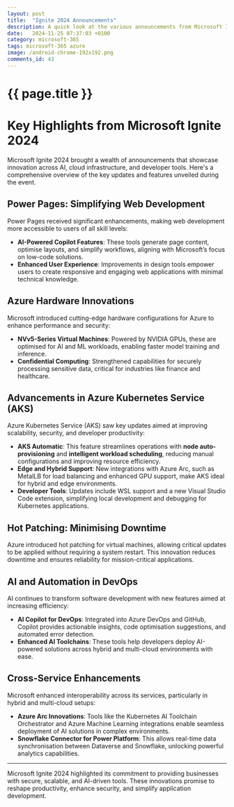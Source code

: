 ```yaml
---
layout: post
title:  "Ignite 2024 Announcements"
description: A quick look at the various announcements from Microsoft Ignite 2024
date:   2024-11-25 07:37:03 +0100
category: microsoft-365
tags: microsoft-365 azure
image: /android-chrome-192x192.png
comments_id: 43
---
```

<h1>{{ page.title }}</h1>

# Key Highlights from Microsoft Ignite 2024

Microsoft Ignite 2024 brought a wealth of announcements that showcase innovation across AI, cloud infrastructure, and developer tools. Here's a comprehensive overview of the key updates and features unveiled during the event.

## Power Pages: Simplifying Web Development

Power Pages received significant enhancements, making web development more accessible to users of all skill levels:
- **AI-Powered Copilot Features**: These tools generate page content, optimise layouts, and simplify workflows, aligning with Microsoft’s focus on low-code solutions.
- **Enhanced User Experience**: Improvements in design tools empower users to create responsive and engaging web applications with minimal technical knowledge.

## Azure Hardware Innovations

Microsoft introduced cutting-edge hardware configurations for Azure to enhance performance and security:
- **NVv5-Series Virtual Machines**: Powered by NVIDIA GPUs, these are optimised for AI and ML workloads, enabling faster model training and inference.
- **Confidential Computing**: Strengthened capabilities for securely processing sensitive data, critical for industries like finance and healthcare.

## Advancements in Azure Kubernetes Service (AKS)

Azure Kubernetes Service (AKS) saw key updates aimed at improving scalability, security, and developer productivity:
- **AKS Automatic**: This feature streamlines operations with **node auto-provisioning** and **intelligent workload scheduling**, reducing manual configurations and improving resource efficiency.
- **Edge and Hybrid Support**: New integrations with Azure Arc, such as MetalLB for load balancing and enhanced GPU support, make AKS ideal for hybrid and edge environments.
- **Developer Tools**: Updates include WSL support and a new Visual Studio Code extension, simplifying local development and debugging for Kubernetes applications.

## Hot Patching: Minimising Downtime

Azure introduced hot patching for virtual machines, allowing critical updates to be applied without requiring a system restart. This innovation reduces downtime and ensures reliability for mission-critical applications.

## AI and Automation in DevOps

AI continues to transform software development with new features aimed at increasing efficiency:
- **AI Copilot for DevOps**: Integrated into Azure DevOps and GitHub, Copilot provides actionable insights, code optimisation suggestions, and automated error detection.
- **Enhanced AI Toolchains**: These tools help developers deploy AI-powered solutions across hybrid and multi-cloud environments with ease.

## Cross-Service Enhancements

Microsoft enhanced interoperability across its services, particularly in hybrid and multi-cloud setups:
- **Azure Arc Innovations**: Tools like the Kubernetes AI Toolchain Orchestrator and Azure Machine Learning integrations enable seamless deployment of AI solutions in complex environments.
- **Snowflake Connector for Power Platform**: This allows real-time data synchronisation between Dataverse and Snowflake, unlocking powerful analytics capabilities.

---

Microsoft Ignite 2024 highlighted its commitment to providing businesses with secure, scalable, and AI-driven tools. These innovations promise to reshape productivity, enhance security, and simplify application development.

